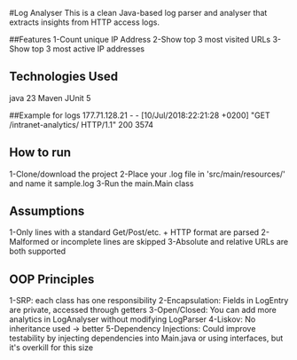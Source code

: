 #Log Analyser 
This is a clean Java-based log parser and analyser that extracts insights from HTTP access logs.

##Features 
1-Count unique IP Address 
2-Show top 3 most visited URLs
3-Show top 3 most active IP addresses

## Technologies Used
java 23
Maven 
JUnit 5

##Example for logs
177.71.128.21 - - [10/Jul/2018:22:21:28 +0200] "GET /intranet-analytics/ HTTP/1.1" 200 3574

## How to run 
1-Clone/download the project 
2-Place your .log file in 'src/main/resources/' and name it sample.log
3-Run the main.Main class 

## Assumptions 
1-Only lines with a standard Get/Post/etc. + HTTP format are parsed 
2-Malformed or incomplete lines are skipped
3-Absolute and relative URLs are both supported 

## OOP Principles 
1-SRP: each class has one responsibility 
2-Encapsulation: Fields in LogEntry are private, accessed through getters
3-Open/Closed: You can add more analytics in LogAnalyser without modifying LogParser
4-Liskov: No inheritance used -> better
5-Dependency Injections: Could improve testability by injecting dependencies into Main.java or using interfaces, but it's overkill for this size
